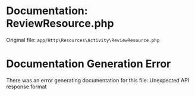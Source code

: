 # Documentation: ReviewResource.php

Original file: `app/Http\Resources\Activity\ReviewResource.php`

# Documentation Generation Error

There was an error generating documentation for this file: Unexpected API response format